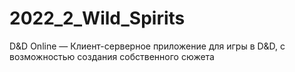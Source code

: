 # 2022_2_Wild_Spirits
D&amp;D Online — Клиент-серверное приложение для игры в D&amp;D, с возможностью создания собственного сюжета

